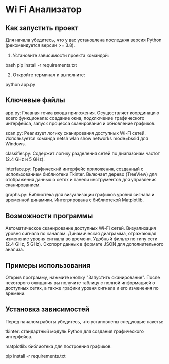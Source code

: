 # Wi Fi Анализатор

## Как запустить проект

Для начала убедитесь, что у вас установлена последняя версия Python (рекомендуется версии >= 3.8).

1. Установите зависимости проекта командой:

bash
pip install -r requirements.txt

2. Откройте терминал и выполните:

python app.py

## Ключевые файлы
app.py: Главная точка входа приложения. Осуществляет координацию всего функционала: создание окна, подключение графического интерфейса, запуск процесса сканирования и обновление графиков.

scan.py: Реализует логику сканирования доступных Wi-Fi сетей. Используется команда netsh wlan show networks mode=bssid для Windows.

classifier.py: Содержит логику разделения сетей по диапазонам частот (2.4 GHz и 5 GHz).

interface.py: Графический интерфейс приложения, созданный с использованием библиотеки Tkinter. Включает дерево (TreeView) для отображения данных о сетях и панели инструментов для управления сканированием.

graphs.py: Библиотека для визуализации графиков уровня сигнала и временной динамики. Интегрирована с библиотекой Matplotlib.

## Возможности программы
Автоматическое сканирование доступных Wi-Fi сетей.
Визуализация уровня сигнала по каналам.
Динамическая диаграмма, отражающая изменение уровня сигнала во времени.
Удобный фильтр по типу сети (2.4 GHz, 5 GHz).
Экспорт данных в формате JSON для дополнительного анализа.

## Примеры использования
Открыв программу, нажмите кнопку "Запустить сканирование". После некоторого ожидания вы получите таблицу с полной информацией о доступных сетях, а также графики уровня сигнала и его изменения по времени.

## Установка зависимостей
Перед началом работы убедитесь, что установлены следующие пакеты:

tkinter: стандартный модуль Python для создания графического интерфейса.

matplotlib: библиотека для построения графиков.

pip install -r requirements.txt
